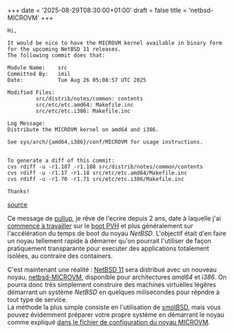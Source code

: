 +++
date = '2025-08-29T08:30:00+01:00'
draft = false
title = 'netbsd-MICROVM'
+++

```
Hi,

It would be nice to have the MICROVM kernel available in binary form
for the upcoming NetBSD 11 releases.
The following commit does that:

Module Name:    src
Committed By:   imil
Date:           Tue Aug 26 05:08:57 UTC 2025

Modified Files:
         src/distrib/notes/common: contents
         src/etc/etc.amd64: Makefile.inc
         src/etc/etc.i386: Makefile.inc

Log Message:
Distribute the MICROVM kernel on amd64 and i386.

See sys/arch/{amd64,i386}/conf/MICROVM for usage instructions.


To generate a diff of this commit:
cvs rdiff -u -r1.187 -r1.188 src/distrib/notes/common/contents
cvs rdiff -u -r1.17 -r1.18 src/etc/etc.amd64/Makefile.inc
cvs rdiff -u -r1.70 -r1.71 src/etc/etc.i386/Makefile.inc

Thanks!
```
[source](https://releng.netbsd.org/cgi-bin/req-11.cgi?show=18)

Ce message de [pullup][1], je rêve de l'ecrire depuis 2 ans, date à laquelle j'ai [commencé à travailler][2] sur le [boot PVH][3] et plus généralement sur l'accélération du temps de boot du noyau _NetBSD_. L'objectif était d'en faire un noyau tellement rapide à démarrer qu'on pourrait l'utiliser de façon pratiquement transparante pour executer des applications totalement isolées, au contraire des containers.

C'est maintenant une réalité : [NetBSD 11][4] sera distribué avec un nouveau noyau, [netbsd-MICROVM][5], disponible pour architectures _amd64_ et _i386_. On pourra donc très simplement construire des machines virtuelles légères démarrant un système _NetBSD_ en quelques milisecondes pour répndre à tout type de service.  
La méthode la plus simple consiste en l'utilisation de [smolBSD][6], mais vous pouvez évidemment préparer votre propre système en démarrant le noyau comme expliqué [dans le fichier de configuration du noyau MICROVM][7].

[1]: https://www.netbsd.org/developers/releng/pullups.html
[2]: https://mail-index.netbsd.org/port-xen/2023/10/25/msg010460.html
[3]: https://xenbits.xen.org/docs/unstable/misc/pvh.html
[4]: https://www.netbsd.org/changes/changes-11.0.html
[5]: https://nycdn.netbsd.org/pub/NetBSD-daily/netbsd-11/latest/amd64/binary/kernel
[6]: https://github.com/NetBSDfr/smolBSD
[7]: https://github.com/NetBSD/src/blob/trunk/sys/arch/amd64/conf/MICROVM
